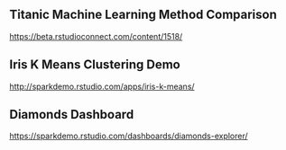 Titanic Machine Learning Method Comparison
------------------------------------------

<https://beta.rstudioconnect.com/content/1518/>

Iris K Means Clustering Demo
----------------------------

<http://sparkdemo.rstudio.com/apps/iris-k-means/>

Diamonds Dashboard
------------------

<https://sparkdemo.rstudio.com/dashboards/diamonds-explorer/>
